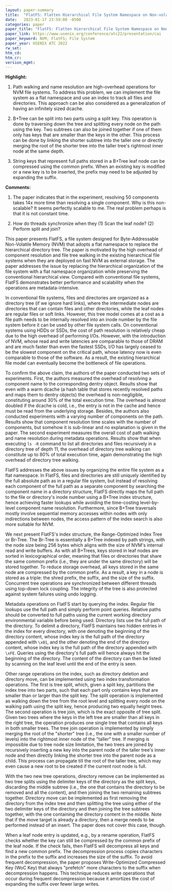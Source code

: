 ```yaml
---
layout: paper-summary
title:  "FlatFS: Flatten Hierarchical File System Namespace on Non-volatile Memories"
date:   2023-01-17 23:59:00 -0500
categories: paper
paper_title: "FlatFS: Flatten Hierarchical File System Namespace on Non-volatile Memories"
paper_link: https://www.usenix.org/conference/atc22/presentation/cai
paper_keyword: NVM; FlatFS; File System
paper_year: USENIX ATC 2022
rw_set:
htm_cd:
htm_cr:
version_mgmt:
---
```


**Highlight:**

1. Path walking and name resolution are high-overhead operations for NVM file systems. To address this problem,
we can implement the file system as a flat namespace and use an index to track all files and directories. 
This approach can be also considered as a generalization of having an infinitely sized dcache.

2. B+Tree can be split into two parts using a split key. This operation is done by traversing down the tree
and splitting every node on the path using the key. Two subtrees can also be joined together if one of them
only has keys that are smaller than the keys in the other. This process can be done by linking the shorter subtree
into the taller one or directly merging the root of the shorter tree into the taller tree's rightmost inner node at 
the same depth.

3. String keys that represent full paths stored in a B+Tree leaf node can be compressed using the common prefix.
When an existing key is modified or a new key is to be inserted, the prefix may need to be adjusted by expanding
the suffix.

**Comments:**

1. The paper indicates that in the experiment, resolving 50 components takes 14x more time than resolving a single 
   component. Why is this non-scalable? It seems perfectly scalable to me. The real problem perhaps is that it 
   is not constant time.

2. How do threads synchronize when they (1) Scan the leaf node? (2) Perform split and join?

This paper presents FlatFS, a file system designed for Byte-Addressable Non-Volatile Memory (NVM) that adopts 
a flat namespace to replace the hierarchical directory tree. The paper is motivated by the high overhead of component
resolution and file tree walking in the existing hierarchical file systems when they are deployed on fast NVM as 
external storage. The paper addresses the issue by replacing the hierarchical organization of the file system with
a flat namespace organization while preserving the conventional hierarchical view. Compared with conventional
file systems, FlatFS demonstrates better performance and scalability when the operations are metadata-intensive.

In conventional file systems, files and directories are organized as a directory tree (if we ignore hard links), 
where the intermediate nodes are directories that can contain files and other directories, while the leaf nodes
are regular files or soft links. However, this tree model comes at a cost as a file path needs to be internally 
resolved into an inode number by the file system before it can be used by other file system calls. On conventional
systems using HDDs or SSDs, the cost of path resolution is relatively cheap due to the high overhead of performing 
I/Os. However, with the introduction of NVM, whose read and write latencies are comparable to those of DRAM and 
are much faster than even the fastest SSDs, I/O has largely ceased to be the slowest component on the critical path,
whose latency now is even comparable to those of the software. As a result, the existing hierarchical file model
can eventually become the bottleneck of file operations. 

To confirm the above claim, the authors of the paper conducted two sets of experiments. First, the authors measured
the overhead of resolving a component name to the corresponding dentry object. Results show that even with a warm
dcache (a hash table that stores recently resolved paths and maps them to dentry objects) the overhead is 
non-negligible, constituting around 30% of the total execution time. The overhead is almost doubled if the dcache 
is cold, i.e., the entry is not in the cache and hence must be read from the underlying storage. 
Besides, the authors also conducted experiments with a varying number of components on the path. Results show that 
component resolution time scales with the number of components, but somehow it is sub-linear and no explanation is 
given in the paper.
The second experiment measures the overall cost of path walking and name resolution during metadata operations.
Results show that when executing `ls -R` command to list all directories and files recursively in a directory tree of
depth 11, the overhead of directory tree walking can constitute up to 80% of total execution time, again demonstrating
the high overhead of directory tree walking.

FlatFS addresses the above issues by organizing the entire file system as a flat namespace. In FlatFS, files and 
directories are still uniquely identified by the full absolute path as in a regular file system, but instead of 
resolving each component of the full path as a separate component by searching the component name in a directory
structure, FlatFS directly maps the full path to the file or directory's inode number using a B+Tree index structure, 
hence achieving faster lookups while avoiding the time-costing level-by-level component name resolution. Furthermore, 
since B+Tree traversals mostly involve sequential memory accesses within nodes with only indirections between nodes,
the access pattern of the index search is also more suitable for NVM.

We next present FlatFS's index structure, the Range-Optimized Index Tree or Br-Tree. The Br-Tree is essentially a 
B+Tree indexed by path strings, with the node size being 256 bytes which aligns with the size of NVM's internal 
read and write buffers. As with all B+Trees, keys stored in leaf nodes are sorted in lexicographical order, meaning
that files or directories that share the same common prefix (i.e., they are under the same directory) will be stored 
together. To reduce storage overhead, all keys stored in the same node are compressed by the common prefix.
As a result, a key in a node is stored as a triple: the shred prefix, the suffix, and the size of the suffix.
Concurrent tree operations are synchronized between different threads using top-down lock coupling. The integrity
of the tree is also protected against system failures using undo logging.

Metadata operations on FlatFS start by querying the index. Regular file lookups use the full path and simply perform
point queries. Relative paths should be converted to full paths using the current working directory environmental 
variable before being used. Directory lists use the full path of the directory. To delimit a directory, FlatFS
maintains two hidden entries in the index for every directory, with one denoting the beginning of the 
directory content, whose 
index key is the full path of the directory appended with `\x01`, and the other denoting the end of the directory
content, whose index key is the full path of the directory appended with `\xFE`. Queries using the directory's full
path will hence always hit the beginning of the directory. The content of the directory can then be listed by scanning 
on the leaf level until the end of the entry is seen.

Other range operations on the index, such as directory deletion and directory move, can be implemented using two index 
transformation operations. The first is tree split, which, given a split key, partitions the index tree into two parts,
such that each part only contains keys that are smaller than or larger than the split key.
The split operation is implemented as walking down the tree from the root level and splitting every node on the 
walking path using the split key, hence producing two equally height trees. 
The second operation is tree join, which is the exact opposite of tree split. Given two trees where the keys in
the left tree are smaller than all keys in the right tree, the operation produces one single tree that contains 
all keys in both smaller trees. 
The tree join operation is implemented by simply merging the root of the "shorter" tree (i.e., the one with a smaller
number of levels) into the rightmost inner node of the "taller" tree. If merging is impossible due to tree node
size limitation, the two trees are joined by recursively inserting a new key into the parent node of the taller
tree's inner node and then directly linking the shorter tree into the parent node as a child. This process can propagate
till the root of the taller tree, which may even cause a new root to be created if the current root node is full.

With the two new tree operations, directory remove can be implemented as two tree splits using the delimiter keys
of the directory as the split keys, discarding the middle subtree (i.e., the one that contains the directory to
be removed and all the content), and then joining the two remaining subtrees together. 
Directory move can be implemented as first removing the directory from the index tree and then splitting the tree using
either of the two delimiter keys of the directory and then joining the tree subtrees together, with the 
one containing the directory content in the middle. Note that if the move target is already a directory, then 
a merge needs to be performed instead of an insert. The paper does not cover this case, though.

When a leaf node entry is updated, e.g., by a rename operation, FlatFS checks whether the key can still be compressed
by the common prefix of the leaf node. If the check fails, then FlatFS will decompress all keys and find a new common
prefix. The decompression process copies characters in the prefix to the suffix and increases the size of the suffix.
To avoid frequent decompression, the paper proposes Write-Optimized Compressed Key (WoC Key) that always "prefetch"
more characters to the suffix when decompression happens. This technique reduces write operations that occur during
frequent decompression because it amortizes the cost of expanding the suffix over fewer large writes. 

